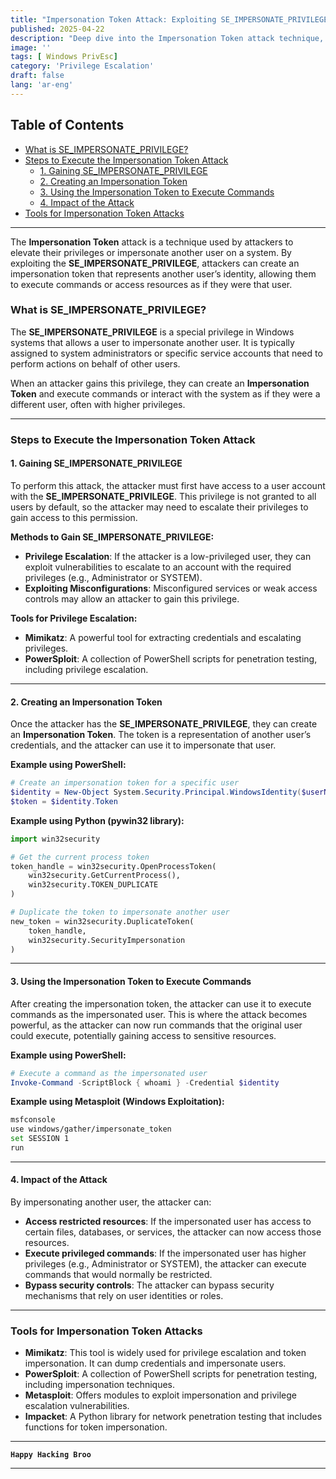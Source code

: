 ```yaml
---
title: "Impersonation Token Attack: Exploiting SE_IMPERSONATE_PRIVILEGE for Privilege Escalation"  
published: 2025-04-22
description: "Deep dive into the Impersonation Token attack technique, from gaining SE_IMPERSONATE_PRIVILEGE to executing commands as a privileged user."  
image: ''
tags: [ Windows PrivEsc]
category: 'Privilege Escalation'
draft: false 
lang: 'ar-eng'
---
```

## Table of Contents

- [What is SE_IMPERSONATE_PRIVILEGE?](#what-is-se_impersonate_privilege)
- [Steps to Execute the Impersonation Token Attack](#steps-to-execute-the-impersonation-token-attack)
  - [1. Gaining SE_IMPERSONATE_PRIVILEGE](#1-gaining-se_impersonate_privilege)
  - [2. Creating an Impersonation Token](#2-creating-an-impersonation-token)
  - [3. Using the Impersonation Token to Execute Commands](#3-using-the-impersonation-token-to-execute-commands)
  - [4. Impact of the Attack](#4-impact-of-the-attack)
- [Tools for Impersonation Token Attacks](#tools-for-impersonation-token-attacks)

---

The **Impersonation Token** attack is a technique used by attackers to elevate their privileges or impersonate another user on a system. By exploiting the **SE_IMPERSONATE_PRIVILEGE**, attackers can create an impersonation token that represents another user’s identity, allowing them to execute commands or access resources as if they were that user.

### What is SE_IMPERSONATE_PRIVILEGE?

The **SE_IMPERSONATE_PRIVILEGE** is a special privilege in Windows systems that allows a user to impersonate another user. It is typically assigned to system administrators or specific service accounts that need to perform actions on behalf of other users.

When an attacker gains this privilege, they can create an **Impersonation Token** and execute commands or interact with the system as if they were a different user, often with higher privileges.

---

### Steps to Execute the Impersonation Token Attack

#### 1. Gaining SE_IMPERSONATE_PRIVILEGE

To perform this attack, the attacker must first have access to a user account with the **SE_IMPERSONATE_PRIVILEGE**. This privilege is not granted to all users by default, so the attacker may need to escalate their privileges to gain access to this permission.

**Methods to Gain SE_IMPERSONATE_PRIVILEGE:**

- **Privilege Escalation**: If the attacker is a low-privileged user, they can exploit vulnerabilities to escalate to an account with the required privileges (e.g., Administrator or SYSTEM).
- **Exploiting Misconfigurations**: Misconfigured services or weak access controls may allow an attacker to gain this privilege.

**Tools for Privilege Escalation:**

- **Mimikatz**: A powerful tool for extracting credentials and escalating privileges.
- **PowerSploit**: A collection of PowerShell scripts for penetration testing, including privilege escalation.

---

#### 2. Creating an Impersonation Token

Once the attacker has the **SE_IMPERSONATE_PRIVILEGE**, they can create an **Impersonation Token**. The token is a representation of another user’s credentials, and the attacker can use it to impersonate that user.

**Example using PowerShell:**
```powershell
# Create an impersonation token for a specific user
$identity = New-Object System.Security.Principal.WindowsIdentity($userName)
$token = $identity.Token
```

**Example using Python (pywin32 library):**
```python
import win32security

# Get the current process token
token_handle = win32security.OpenProcessToken(
    win32security.GetCurrentProcess(),
    win32security.TOKEN_DUPLICATE
)

# Duplicate the token to impersonate another user
new_token = win32security.DuplicateToken(
    token_handle,
    win32security.SecurityImpersonation
)
```

---

#### 3. Using the Impersonation Token to Execute Commands

After creating the impersonation token, the attacker can use it to execute commands as the impersonated user. This is where the attack becomes powerful, as the attacker can now run commands that the original user could execute, potentially gaining access to sensitive resources.

**Example using PowerShell:**
```powershell
# Execute a command as the impersonated user
Invoke-Command -ScriptBlock { whoami } -Credential $identity
```

**Example using Metasploit (Windows Exploitation):**
```bash
msfconsole
use windows/gather/impersonate_token
set SESSION 1
run
```

---

#### 4. Impact of the Attack

By impersonating another user, the attacker can:

- **Access restricted resources**: If the impersonated user has access to certain files, databases, or services, the attacker can now access those resources.
- **Execute privileged commands**: If the impersonated user has higher privileges (e.g., Administrator or SYSTEM), the attacker can execute commands that would normally be restricted.
- **Bypass security controls**: The attacker can bypass security mechanisms that rely on user identities or roles.

---

### Tools for Impersonation Token Attacks

- **Mimikatz**: This tool is widely used for privilege escalation and token impersonation. It can dump credentials and impersonate users.
- **PowerSploit**: A collection of PowerShell scripts for penetration testing, including impersonation techniques.
- **Metasploit**: Offers modules to exploit impersonation and privilege escalation vulnerabilities.
- **Impacket**: A Python library for network penetration testing that includes functions for token impersonation.

---

**`Happy Hacking Broo`**

---